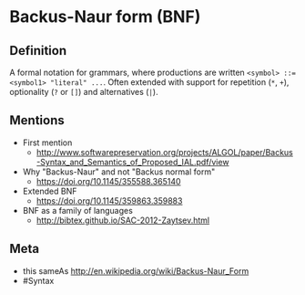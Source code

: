 # Backus-Naur form (BNF)

## Definition
A formal notation for grammars, where productions are written ```<symbol> ::= <symbol1> "literal" ...```. Often extended with support for repetition (```*```, ```+```), optionality (```?``` or ```[]```) and alternatives (```|```).

## Mentions
* First mention
	* http://www.softwarepreservation.org/projects/ALGOL/paper/Backus-Syntax_and_Semantics_of_Proposed_IAL.pdf/view
* Why "Backus-Naur" and not "Backus normal form"
	* https://doi.org/10.1145/355588.365140
* Extended BNF
	* https://doi.org/10.1145/359863.359883
* BNF as a family of languages
	* http://bibtex.github.io/SAC-2012-Zaytsev.html

## Meta
* this sameAs http://en.wikipedia.org/wiki/Backus-Naur_Form
* #Syntax


